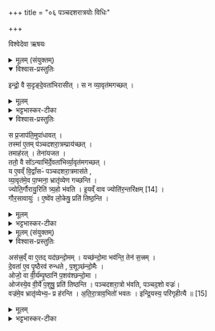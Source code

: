 +++
title = "०६ पञ्चदशरात्रयोः विधिः"

+++

विश्वेदेवा ऋषयः
<details><summary>मूलम् (संयुक्तम्)</summary>

इन्द्रो॒ वै स॒दृङ्दे॒वता॑भिरासी॒त्स न व्या॒वृत॑मगच्छ॒त्स प्र॒जाप॑ति॒मुपा॑धाव॒त्तस्मा॑ ए॒तम्प॑ञ्चदशरा॒त्रम्प्राय॑च्छ॒त्तमाह॑र॒त्तेना॑यजत॒ ततो॒ वै सो॑ऽन्याभि॑र्दे॒वता॑भिर्व्या॒वृत॑मगच्छ॒द्य ए॒वव्ँवि॒द्वाँसᳶ॑ पञ्चदशरा॒त्रमास॑ते व्या॒वृत॑मे॒व पा॒प्मना॒ भ्रातृ॑व्येण गच्छन्ति॒ ज्योति॒र्गौरायु॒रिति॑ त्र्य॒हो भ॑वती॒यव्ँ वाव ज्योति॑र॒न्तरि॑क्षम् [14]  
गौर॒सावायु॑रे॒ष्वे॑व लो॒केषु॒ प्रति॑ तिष्ठ॒न्त्य्
</details>

<details open><summary>विश्वास-प्रस्तुतिः</summary>

इन्द्रो॒ वै स॒दृङ्दे॒वता॑भिरासीत् ।
स न व्या॒वृत॑मगच्छत् ।
</details>

<details><summary>मूलम्</summary>

इन्द्रो॒ वै स॒दृङ्दे॒वता॑भिरासीत् ।
स न व्या॒वृत॑मगच्छत् ।
</details>

<details><summary>भट्टभास्कर-टीका</summary>

1अथ चत्वारः पञ्चदशरात्रा भवन्ति । तत्र द्वौ छन्दोमवन्तौ; तत्र छन्दोमवतोरप्येकः सत्राहीनात्मा पुनरतिरात्रादिः, यथा त्रिवृदग्निष्टोमो ज्योतिर्गौरायुस्त्रयो द्वादशाहस्य दशाहान्यतिरात्र इति । इतरः सत्रमेवोभयतोतिरात्रः; यथाऽतिरात्रो ज्योतिर्गौरायुस्त्रयो द्वादशाहस्य दशाहान्यतिरात्र इति । एतदिदानीं विदधाति - इन्द्रो वा इत्यादि ॥ इन्द्रोऽन्याभिः देवताभिः सदृङ् सम आसीत् । 'दृक्सवस्स्वतवसाम्' इति नुमि 'क्विन्प्रत्ययस्य कुः' इति कुत्वम् । स व्यावृतं व्यावृत्तिं वैलक्षण्यं नागच्छत् । वृतेस्सम्पददिलक्षणः क्विप् ।
</details>

<details open><summary>विश्वास-प्रस्तुतिः</summary>

स प्र॒जाप॑ति॒मुपा॑धावत् ।  
तस्मा॑ ए॒तम् प॑ञ्चदशरा॒त्रम्प्राय॑च्छत् ।  
तमाह॑रत् । तेना॑यजत ।  
ततो॒ वै सो॑ऽन्याभि॑र्दे॒वता॑भिर्व्या॒वृत॑मगच्छत् ।  
य ए॒वव्ँ वि॒द्वाँसᳶ॑ पञ्चदशरा॒त्रमास॑ते ,  
व्या॒वृत॑मे॒व पा॒प्मना॒ भ्रातृ॑व्येण गच्छन्ति ।  
ज्योति॒र्गौरायु॒रिति॑ त्र्य॒हो भ॑वति ।
इ॒यव्ँ वाव ज्योति॑र॒न्तरि॑क्षम् [14] ।  
गौर॒सावायुः॑ ।
ए॒ष्वे॑व लो॒केषु॒ प्रति॑ तिष्ठ॒न्ति ।
</details>

<details><summary>मूलम्</summary>

स प्र॒जाप॑ति॒मुपा॑धावत् ।  
तस्मा॑ ए॒तम् प॑ञ्चदशरा॒त्रम्प्राय॑च्छत् ।  
तमाह॑रत् । तेना॑यजत ।  
ततो॒ वै सो॑ऽन्याभि॑र्दे॒वता॑भिर्व्या॒वृत॑मगच्छत् ।  
य ए॒वव्ँ वि॒द्वाँसᳶ॑ पञ्चदशरा॒त्रमास॑ते ,  
व्या॒वृत॑मे॒व पा॒प्मना॒ भ्रातृ॑व्येण गच्छन्ति ।  
ज्योति॒र्गौरायु॒रिति॑ त्र्य॒हो भ॑वति ।
इ॒यव्ँ वाव ज्योति॑र॒न्तरि॑क्षम् [14] ।  
गौर॒सावायुः॑ ।
ए॒ष्वे॑व लो॒केषु॒ प्रति॑ तिष्ठ॒न्ति ।
</details>

<details><summary>भट्टभास्कर-टीका</summary>

स प्रजापतिमित्यादि । गतम् । ज्योतिरित्यादि । व्याख्यातम् ॥ +++(विस्तृतं व्याख्यानमन्यत्र मृग्यम्)+++
</details>

<details><summary>मूलम् (संयुक्तम्)</summary>

अस॑त्त्र॒व्ँवा ए॒तद्यद॑छन्दो॒मय्ँयच्छ॑न्दो॒मा भव॑न्ति॒ तेन॑ स॒त्त्रन्दे॒वता॑ ए॒व पृ॒ष्ठैरव॑ रुन्धते प॒शूञ्छ॑न्दो॒मैरोजो॒ वा वी॒र्य॑म्पृ॒ष्ठानि॑ प॒शव॑श्छन्दो॒मा ओज॑स्ये॒व वी॒र्ये॑ प॒शुषु॒ प्रति॑ तिष्ठन्ति पञ्चदशरा॒त्रो भ॑वति पञ्चद॒शो वज्रो॒ वज्र॑मे॒व भ्रातृ॑व्येभ्य॒ᳶ प्र ह॑रन्त्यतिरा॒त्राव॒भितो॑ भवत इन्द्रि॒यस्य॒ परि॑गृहीत्यै ॥ [15]  
</details>

<details open><summary>विश्वास-प्रस्तुतिः</summary>

अस॑त्त्र॒व्ँ वा ए॒तद् यद॑छन्दो॒मम् ।
यच्छ॑न्दो॒मा भव॑न्ति॒ तेन॑ स॒त्त्रम् ।  
दे॒वता॑ ए॒व पृ॒ष्ठैरव॑ रुन्धते , प॒शूञ्छ॑न्दो॒मैः ।  
ओजो॒ वा वी॒र्य॑म्पृ॒ष्ठानि॑ प॒शव॑श्छन्दो॒मा ।  
ओज॑स्ये॒व वी॒र्ये॑ प॒शुषु॒ प्रति॑ तिष्ठन्ति । पञ्चदशरा॒त्रो भ॑वति, पञ्चद॒शो वज्रः॑।  
वज्र॑मे॒व भ्रातृ॑व्येभ्य॒ᳶ प्र ह॑रन्ति ।
अ॒ति॒रा॒त्राव॒भितो॑ भवतः ।
इन्द्रि॒यस्य॒ परि॑गृहीत्यै ॥ [15]  
</details>

<details><summary>मूलम्</summary>

अस॑त्त्र॒व्ँ वा ए॒तद् यद॑छन्दो॒मम् ।
यच्छ॑न्दो॒मा भव॑न्ति॒ तेन॑ स॒त्त्रम् ।  
दे॒वता॑ ए॒व पृ॒ष्ठैरव॑ रुन्धते , प॒शूञ्छ॑न्दो॒मैः ।  
ओजो॒ वा वी॒र्य॑म्पृ॒ष्ठानि॑ प॒शव॑श्छन्दो॒मा ।  
ओज॑स्ये॒व वी॒र्ये॑ प॒शुषु॒ प्रति॑ तिष्ठन्ति । पञ्चदशरा॒त्रो भ॑वति, पञ्चद॒शो वज्रः॑।  
वज्र॑मे॒व भ्रातृ॑व्येभ्य॒ᳶ प्र ह॑रन्ति ।
अ॒ति॒रा॒त्राव॒भितो॑ भवतः ।
इन्द्रि॒यस्य॒ परि॑गृहीत्यै ॥ [15]  
</details>

<details><summary>भट्टभास्कर-टीका</summary>

2असत्रमित्यादि । । नेदमछन्दोमस्य सत्रस्य प्रतिषेधार्थं, अपि तु छन्दोमवतः प्रशंसार्थं, छन्दोमवतस्सकाशे अछन्दोमं सत्रव्यपदेशं नार्हतीति । ओजसि वीर्ये पशुषु प्रतितिष्ठन्ति प्रतिष्ठां गच्छन्ति । पञ्चदशरात्र इति । छन्दोमविधिः । पञ्चदशो वज्र इति । वीर्यवत्त्वात् । अतिरात्रावित्यादि । गतम् । इन्द्रियपरिग्रहो विशेषः ॥

इति सप्तमे तृतीये षष्ठोनुवाकः ॥  
</details>
